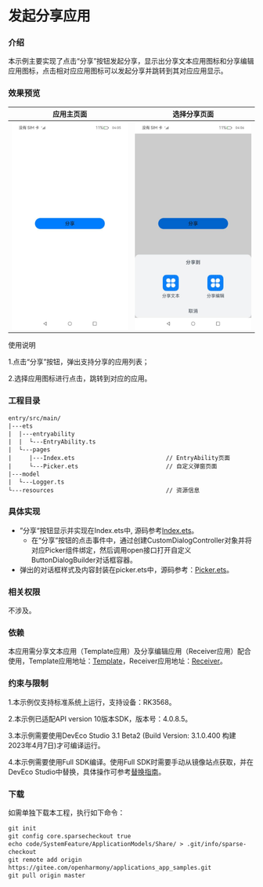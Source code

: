 # 发起分享应用

### 介绍

本示例主要实现了点击“分享”按钮发起分享，显示出分享文本应用图标和分享编辑应用图标，点击相对应应用图标可以发起分享并跳转到其对应应用显示。

### 效果预览

| 应用主页面                                                                 | 选择分享页面 |
|-----------------------------------------------------------------------| ------- |
| ![shareMain](./screenshots/zh/shareMain.jpeg) | ![sharePopup](./screenshots/zh/sharePopup.jpeg) |

使用说明

1.点击“分享”按钮，弹出支持分享的应用列表；

2.选择应用图标进行点击，跳转到对应的应用。

### 工程目录

```
entry/src/main/
|---ets
|  |---entryability
|  |  └---EntryAbility.ts
|  └---pages
|     |---Index.ets                          // EntryAbility页面
|     └---Picker.ets                         // 自定义弹窗页面
|---model
|  └---Logger.ts
└---resources                                // 资源信息
```

### 具体实现

- ”分享“按钮显示并实现在Index.ets中,  源码参考[Index.ets](./entry/src/main/ets/pages/Index.ets)。
  - 在“分享”按钮的点击事件中，通过创建CustomDialogController对象并将对应Picker组件绑定，然后调用open接口打开自定义ButtonDialogBuilder对话框容器。
- 弹出的对话框样式及内容封装在picker.ets中，源码参考：[Picker.ets](./entry/src/main/ets/pages/Picker.ets)。

### 相关权限

不涉及。

### 依赖

本应用需分享文本应用（Template应用）及分享编辑应用（Receiver应用）配合使用，Template应用地址：[Template](../../ApplicationModels/Template/)，Receiver应用地址：[Receiver](../../ApplicationModels/Receiver/)。

### 约束与限制

1.本示例仅支持标准系统上运行，支持设备：RK3568。

2.本示例已适配API version 10版本SDK，版本号：4.0.8.5。

3.本示例需要使用DevEco Studio 3.1 Beta2 (Build Version: 3.1.0.400 构建 2023年4月7日)才可编译运行。

4.本示例需要使用Full SDK编译。使用Full SDK时需要手动从镜像站点获取，并在DevEco Studio中替换，具体操作可参考[替换指南](https://docs.openharmony.cn/pages/v3.2/zh-cn/application-dev/quick-start/full-sdk-switch-guide.md/)。

### 下载

如需单独下载本工程，执行如下命令：
```
git init
git config core.sparsecheckout true
echo code/SystemFeature/ApplicationModels/Share/ > .git/info/sparse-checkout
git remote add origin https://gitee.com/openharmony/applications_app_samples.git
git pull origin master
```